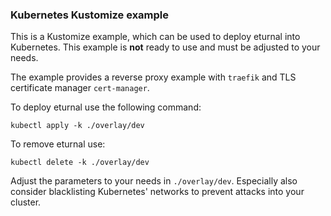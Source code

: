 ### Kubernetes Kustomize example

This is a Kustomize example, which can be used to deploy eturnal into Kubernetes. This example is **not** ready to use and must be adjusted to your needs.

The example provides a reverse proxy example with `traefik` and TLS certificate manager `cert-manager`.

To deploy eturnal use the following command:

    kubectl apply -k ./overlay/dev

To remove eturnal use:

    kubectl delete -k ./overlay/dev

Adjust the parameters to your needs in `./overlay/dev`. Especially also consider blacklisting Kubernetes' networks to prevent attacks into your cluster.

